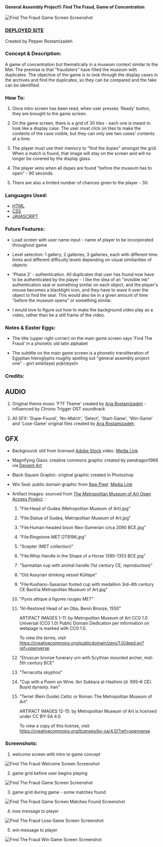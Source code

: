 #### General Assembly Project1: Find The Fraud, Game of Concentration
<img src="screenshots/03.game-matchesfound-screenshot.png" alt="Find The Fraud Game Screen Screenshot"/>

### [DEPLOYED SITE](https://pepperrostami.github.io/project1/)

Created by Pepper Rostamizadeh

### Concept & Description:
A game of concentration but thematically in a museum context similar to the Met. The premise is that "fraudsters" have filled the museum with duplicates. The objective of the game is to look through the display cases in the archives and find the duplicates, so they can be compared and the fake can be identified.

### How To:
1. Once intro screen has been read, when user presses 'Ready' button, they are brought to the game screen.

2. On the game screen, there is a grid of 30 tiles - each one is meant to look like a display case. The user must click on tiles to make the contents of the case visible, but they can only see two cases' contents at a time.

3. The player must use their memory to "find the dupes" amongst the grid. When a match is found, that image will stay on the screen and will no longer be covered by the display glass.

4. The player wins when all dupes are found "before the museum has to open" - 90 seconds.

5. There are also a limited number of chances given to the player - 30.

### Languages Used:
* [HTML](index.html)
* [CSS](css/style.css)
* [JAVASCRIPT](js/script.js)

### Future Features:
* Load screen with user name input - name of player to be incorporated throughout game

* Level selection: 1 gallery, 2 galleries, 3 galleries, each with different time limits and different difficulty levels depending on visual similiarities of objects

* 'Phase 2' - authentication. All duplicates that user has found now have to be authenticated by the player - I like the idea of an "invisible ink" authentication seal or something similar on each object, and the player's mouse becomes a blacklight icon, and they have to wave it over the object to find the seal. This would also be in a given amount of time "before the museum opens" or something similar.

* I would love to figure out how to make the background video play as a video, rather than be a still frame of the video.

### Notes & Easter Eggs:
* The title (upper right corner) on the main game screen says 'Find The Fraud' in a phonetic old latin alphabet

* The subtitle on the main game screen is a phonetic transliteration of Egyptian hieroglyphs roughly spelling out "general assembly project one" - gnrl smbl(eye) prjkt(eye)n

### Credits:
## AUDIO
1. Original theme music 'FTF Theme' created by [Aria Rostamizadeh](https://www.ariarostami.com/) - influenced by Chrono Trigger OST soundtrack

2. All SFX: 'Dupe-Found', 'No-Match', 'Select', 'Start-Game', 'Win-Game' and 'Lose-Game' original files created by [Aria Rostamizadeh](https://www.ariarostami.com/).

## GFX
* Background: still from licensed [Adobe Stock](https://stock.adobe.com/) video. [Media Link](https://fotolia-prod-videos-0.s3.eu-west-1.amazonaws.com/03/94/69/36/F_394693644_DnAEbgtieBiEikXl08t4dZjNzCb2vfzy.video?X-Amz-Algorithm=AWS4-HMAC-SHA256&X-Amz-Credential=AKIAUMGGMQGEWGREN62H%2F20240504%2Feu-west-1%2Fs3%2Faws4_request&X-Amz-Date=20240504T214355Z&X-Amz-Expires=3600&X-Amz-Signature=ebb4f99632e22f83862e43bf642926abc3464d6d84efd3f5620df5145c011ef6&X-Amz-SignedHeaders=host&response-content-disposition=attachment%3B%20filename%3DAdobeStock_394693644.mov)

* Magnifying Glass: creative commons graphic created by pendragon1966 via [Deviant Art](https://www.deviantart.com/pendragon1966/art/Steampunk-Victorian-Magnifying-glass-Icon-Mk5-331089780)

* Black Square Graphic: original graphic created in Photoshop

* Win Seal: public domain graphic from [Raw Pixel](rawpixel.com). [Media Link](https://www.rawpixel.com/image/10163078/png-white-background-plant#eyJrZXlzIjoiZ29sZCB3cmVhdGgiLCJzb3J0ZWRLZXlzIjoiZ29sZCB3cmVhdGgifQ==)

* Artifact Images: sourced from [The Metropolitan Museum of Art Open Access Project](https://github.com/metmuseum/openaccess). :

    1. "File:Head of Gudea (Metropolitan Museum of Art).jpg"
    2. "File:Statue of Gudea, Metropolitan Museum of Art.jpg" 
    3. "File:Human-headed bison Neo-Sumerian circa 2080 BCE.jpg"
    4. "File:Ringstone MET DT9196.jpg"
    5. "Scepter (MET collection)"
    6. "File:Whip Handle in the Shape of a Horse 1390-1353 BCE.jpg"
    7. "Sarmatian cup with animal handle (1st century CE, reproduction)"
    8. "Old Assyrian drinking vessel Kültepe"
    9. "File:Kushano-Sasanian footed cup with medallion 3rd-4th century CE Bactria Metropolitan Museum of Art.jpg"
    10. "Pyxis attique à figures rouges MET"
    11. "AI-Restored Head of an Oba, Benin Bronze, 1550"

        ARTIFACT IMAGES 1-11:
        by Metropolitan Museum of Art CC0 1.0 Universal (CC0 1.0) Public Domain Dedication per information on webpage is marked with CC0 1.0. 
    
        To view the terms, visit https://creativecommons.org/publicdomain/zero/1.0/deed.en?ref=openverse.

    12. "Etruscan bronze funerary urn with Scythian mounted archer, mid-5th century BCE"
    13. "Terracotta skyphos"
    14. "Cup with a Poem on Wine. Ibn Sukkara al-Hashimi (d. 995–6 CE). Buyid dynasty. Iran"
    15. "Terret (Rein Guide) Celtic or Roman The Metropolitan Museum of Art"

        ARTIFACT IMAGES 12-15:
        by Metropolitan Museum of Art is licensed under CC BY-SA 4.0.
    
        To view a copy of this license, visit https://creativecommons.org/licenses/by-sa/4.0/?ref=openverse.

### Screenshots:
1. welcome screen with intro to game concept
<img src="screenshots/01.welcome-screen-screenshot.png" alt="Find The Fraud Welcome Screen Screenshot"/>

2. game grid before user begins playing
<img src="screenshots/02.game-screen-screenshot.png" alt="Find The Fraud Game Screen Screenshot"/>

3. game grid during game - some matches found
<img src="screenshots/03.game-matchesfound-screenshot.png" alt="Find The Fraud Game Screen Matches Found Screenshot"/>

4. lose message to player
<img src="screenshots/04.lose-screen-screenshot.png" alt="Find The Fraud Lose Game Screen Screenshot"/>

5. win message to player
<img src="screenshots/05.win-screen-screenshot.png" alt="Find The Fraud Win Game Screen Screenshot"/>
